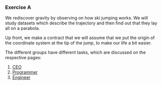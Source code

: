 ### Exercise A

We rediscover gravity by observing on how ski jumping works.
We will study datasets which describe the trajectory and then find out that they lay all on a parabola.

Up front, we make a contract that we will assume that we put the origin of the coordinate system at
the tip of the jump, to make our life a bit easier.

The different groups have different tasks, which are discussed on the respective pages:
1. [CEO](./3-CEO.md)
1. [Programmer](./3-Programmer.md)
1. [Engineer](./3-Engineer.md)
